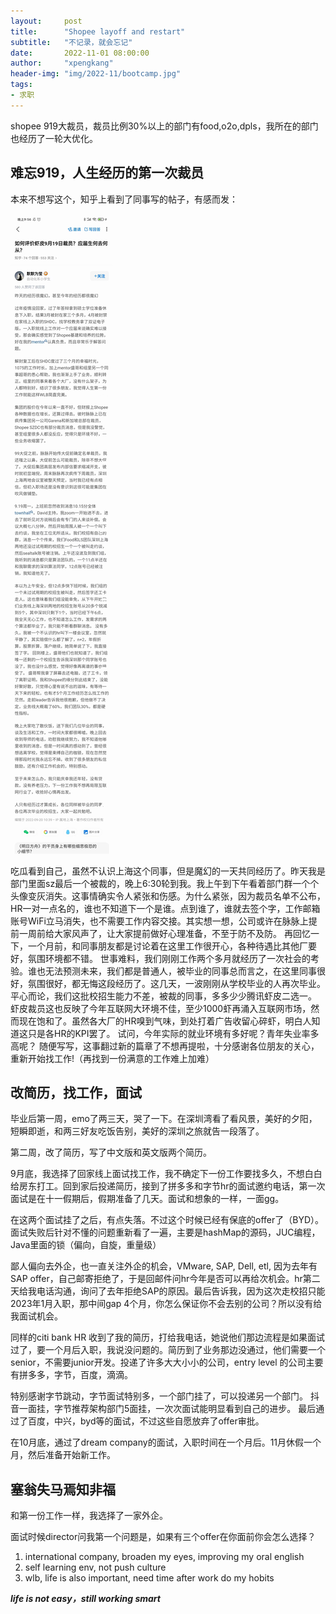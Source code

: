 ```yaml
---
layout:     post
title:      "Shopee layoff and restart"
subtitle:   "不记录，就会忘记"
date:       2022-11-01 08:00:00
author:     "xpengkang"
header-img: "img/2022-11/bootcamp.jpg"
tags:
- 求职
---
```


shopee 919大裁员，裁员比例30%以上的部门有food,o2o,dpls，我所在的部门也经历了一轮大优化。


## 难忘919，人生经历的第一次裁员

本来不想写这个，知乎上看到了同事写的帖子，有感而发：

![zhihu](/img/2022-11/shopee919.jpg)

吃瓜看到自己，虽然不认识上海这个同事，但是魔幻的一天共同经历了。昨天我是部门里面sz最后一个被裁的，晚上6:30轮到我。我上午到下午看着部门群一个个头像变灰消失。这事情确实令人紧张和伤感。为什么紧张，因为裁员名单不公布，HR一对一点名的，谁也不知道下一个是谁。点到谁了，谁就去签个字，工作邮箱账号WiFi立马消失，也不需要工作内容交接。其实想一想，公司或许在脉脉上提前一周前给大家风声了，让大家提前做好心理准备，不至于防不及防。
再回忆一下，一个月前，和同事朋友都是讨论着在这里工作很开心，各种待遇比其他厂要好，氛围环境都不错。
世事难料，我们刚刚工作两个多月就经历了一次社会的考验。谁也无法预测未来，我们都是普通人，被毕业的同事总而言之，在这里同事很好，氛围很好，都无悔这段经历了。这几天，一波刚刚从学校毕业的人再次毕业。平心而论，我们这批校招生能力不差，被裁的同事，多多少少腾讯虾皮二选一。
虾皮裁员这也反映了今年互联网大环境不佳，至少1000虾再涌入互联网市场，然而现在饱和了。虽然各大厂的HR嗅到气味，到处打着广告收留心碎虾，明白人知道这只是各HR的KPI罢了。
试问，今年实际的就业环境有多好呢？青年失业率多高呢？
随便写写，这事翻过新的篇章了不想再提啦，十分感谢各位朋友的关心，重新开始找工作!（再找到一份满意的工作难上加难）



## 改简历，找工作，面试


毕业后第一周，emo了两三天，哭了一下。在深圳湾看了看风景，美好的夕阳，短瞬即逝，和两三好友吃饭告别，美好的深圳之旅就告一段落了。

第二周，改了简历，写了中文版和英文版两个简历。

9月底，我选择了回家线上面试找工作，我不确定下一份工作要找多久，不想白白给房东打工。回到家后投递简历，接到了拼多多和字节hr的面试邀约电话，第一次面试是在十一假期后，假期准备了几天。面试和想象的一样，一面gg。

在这两个面试挂了之后，有点失落。不过这个时候已经有保底的offer了（BYD）。面试失败后针对不懂的问题重新看了一遍，主要是hashMap的源码，JUC编程，Java里面的锁（偏向，自旋，重量级）

鄙人偏向去外企，也一直关注外企的机会，VMware, SAP, Dell, etl, 因为去年有SAP offer，自己邮寄拒绝了，于是回邮件问hr今年是否可以再给次机会。hr第二天给我电话沟通，询问了去年拒绝SAP的原因。最后告诉我，因为这次走校招只能2023年1月入职，那中间gap 4个月，你怎么保证你不会去别的公司？所以没有给我面试机会。

同样的citi bank HR 收到了我的简历，打给我电话，她说他们那边流程是如果面试过了，要一个月后入职，我说没问题的。简历到了业务那边没通过，他们需要一个senior，不需要junior开发。投递了许多大大小小的公司，entry level 的公司主要有拼多多，字节，百度，滴滴。

特别感谢字节跳动，字节面试特别多，一个部门挂了，可以投递另一个部门。
抖音一面挂，字节推荐架构部门5面挂，一次次面试能明显看到自己的进步。
最后通过了百度，中兴，byd等的面试，不过这些自愿放弃了offer审批。

在10月底，通过了dream company的面试，入职时间在一个月后。11月休假一个月，然后准备开始新工作。




## 塞翁失马焉知非福

和第一份工作一样，我选择了一家外企。

面试时候director问我第一个问题是，如果有三个offer在你面前你会怎么选择？

1. international company, broaden my eyes, improving my oral english
2. self learning env, not push culture
3. wlb, life is also important, need time after work do my hobits







***life is not easy，still working smart***